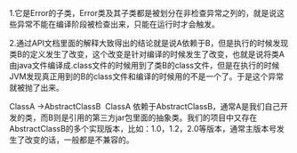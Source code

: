 1.它是Error的子类，Error类及其子类都是被划分在非检查异常之列的，就是说这些异常不能在编译阶段被检查出来，只能在运行时才会触发。

2.通过API文档里面的解释大致得出的结论就是说A依赖于B，但是执行的时候发现类B的定义发生了改变，这个改变是针对编译的时候发生了改变，也就是说将类A由java文件编译成.class文件的时候用到了类B的class文件，但是在执行的时候JVM发现真正用到的B的class文件和编译的时候用的不是一个了。于是这个异常就被抛了出来。

ClassA ->AbstractClassB  ClassA 依赖于AbstractClassB，通常A是我们自己开发的类，而B则是引用的第三方jar包里面的抽象类。我们的项目中又存在AbstractClassB的多个实现版本，比如：1.0，1.2，2.0等版本，通常主版本号发生了改变的话，一般都是不兼容的。

